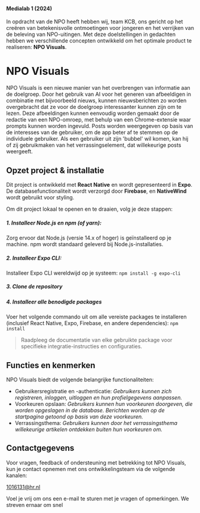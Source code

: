 #### Medialab 1 (2024)

In opdracht van de NPO heeft hebben wij, team KCB, ons gericht op het creëren van betekenisvolle ontmoetingen voor jongeren en het verrijken van de beleving van NPO-uitingen. Met deze doelstellingen in gedachten hebben we verschillende concepten ontwikkeld om het optimale product te realiseren: __NPO Visuals__.

# NPO Visuals

NPO Visuals is een nieuwe manier van het overbrengen van informatie aan de doelgroep. Door het gebruik van AI voor het generen van afbeeldigen in combinatie met bijvoorbeeld nieuws, kunnen nieuwsberichten zo worden overgebracht dat ze voor de doelgroep interessanter kunnen zijn om te lezen. Deze afbeeldingen kunnen eenvoudig worden gemaakt door de redactie van een NPO-omroep, met behulp van een Chrome-extensie waar prompts kunnen worden ingevuld. Posts worden weergegeven op basis van de interesses van de gebruiker, om de app beter af te stemmen op de individuele gebruiker. Als een gebruiker uit zijn 'bubbel' wil komen, kan hij of zij gebruikmaken van het verrassingselement, dat willekeurige posts weergeeft.

## Opzet project & installatie
Dit project is ontwikkeld met __React Native__ en wordt gepresenteerd in __Expo__. De databasefunctionaliteit wordt verzorgd door __Firebase__, en __NativeWind__ wordt gebruikt voor styling.

Om dit project lokaal te openen en te draaien, volg je deze stappen:

##### 1. Installeer Node.js en npm (of yarn):
Zorg ervoor dat Node.js (versie 14.x of hoger) is geïnstalleerd op je machine. npm wordt standaard geleverd bij Node.js-installaties.

##### 2. Installeer Expo CLI:
Installeer Expo CLI wereldwijd op je systeem:
`npm install -g expo-cli`

##### 3. Clone de repository

##### 4. Installeer alle benodigde packages
Voer het volgende commando uit om alle vereiste packages te installeren (inclusief React Native, Expo, Firebase, en andere dependencies):
`npm install`

> Raadpleeg de documentatie van elke gebruikte package voor specifieke integratie-instructies en configuraties.

## Functies en kenmerken
NPO Visuals biedt de volgende belangrijke functionaliteiten:
- Gebruikersregistratie en -authenticatie: _Gebruikers kunnen zich registreren, inloggen, uitloggen en hun profielgegevens aanpassen._
- Voorkeuren opslaan: _Gebruikers kunnen hun voorkeuren doorgeven, die worden opgeslagen in de database. Berichten worden op de startpagina getoond op basis van deze voorkeuren._
- Verrassingsthema: _Gebruikers kunnen door het verrassingsthema willekeurige artikelen ontdekken buiten hun voorkeuren om._

## Contactgegevens
Voor vragen, feedback of ondersteuning met betrekking tot NPO Visuals, kun je contact opnemen met ons ontwikkelingsteam via de volgende kanalen:

[1016131@hr.nl](mailto:1016131@hr.nl)

Voel je vrij om ons een e-mail te sturen met je vragen of opmerkingen. We streven ernaar om snel 




